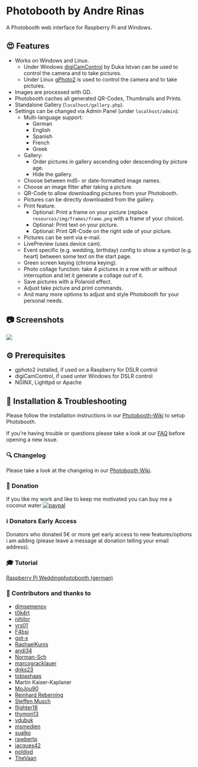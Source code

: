 # Photobooth by Andre Rinas

A Photobooth web interface for Raspberry Pi and Windows.

## :heart_eyes: Features

- Works on Windows and Linux.
  - Under Windows [digiCamControl](http://digicamcontrol.com/) by Duka Istvan
    can be used to control the camera and to take pictures.
  - Under Linux [gPhoto2](http://gphoto.org/) is used to control the camera and
    to take pictures.
- Images are processed with GD.
- Photobooth caches all generated QR-Codes, Thumbnails and Prints.
- Standalone Gallery (`localhost/gallery.php`).
- Settings can be changed via Admin Panel (under `localhost/admin`):
  - Multi-language support:
    - German
    - English
    - Spanish
    - French
    - Greek
  - Gallery:
    - Order pictures in gallery ascending oder descending by picture age.
    - Hide the gallery.
  - Choose between md5- or date-formatted image names.
  - Choose an image filter after taking a picture.
  - QR-Code to allow downloading pictures from your Photobooth.
  - Pictures can be directly downloaded from the gallery.
  - Print feature.
    - Optional: Print a frame on your picture
      (replace `resources/img/frames/frame.png` with a frame of your choice).
    - Optional: Print text on your picture.
    - Optional: Print QR-Code on the right side of your picture.
  - Pictures can be sent via e-mail.
  - LivePreview (uses device cam).
  - Event specific (e.g. wedding, birthday) config to show a symbol (e.g. heart)
    between some text on the start page.
  - Green screen keying (chroma keying).
  - Photo collage function: take 4 pictures in a row with or without
    interruption and let it generate a collage out of it.
  - Save pictures with a Polaroid effect.
  - Adjust take picture and print commands.
  - And many more options to adjust and style Photobooth for your personal needs.
  
## :camera: Screenshots

![](https://raw.githubusercontent.com/wiki/andreknieriem/photobooth/images/start.png)

## :gear: Prerequisites

- gphoto2 installed, if used on a Raspberry for DSLR control
- digiCamControl, if used unter Windows for DSLR control
- NGINX, Lighttpd or Apache

## :wrench: Installation & Troubleshooting

Please follow the installation instructions in our
[Photobooth-Wiki](https://github.com/andreknieriem/photobooth/wiki) to setup
Photobooth.

If you're having trouble or questions please take a look at our
[FAQ](https://github.com/andreknieriem/photobooth/wiki#faq---frequently-asked-questions)
before opening a new issue.

### :mag: Changelog

Please take a look at the changelog in our [Photobooth Wiki](https://github.com/andreknieriem/photobooth/wiki/changelog).

### :tada: Donation

If you like my work and like to keep me motivated you can buy me a coconut water
[![paypal](https://www.paypalobjects.com/en_US/i/btn/btn_donateCC_LG.gif)](https://www.paypal.me/andreasblaesius)

### :information_source: Donators Early Access

Donators who donated 5€ or more get early access to new features/options i am adding (please leave a message at donation telling your email address).

### :mortar_board: Tutorial

[Raspberry Pi Weddingphotobooth (german)](https://www.andrerinas.de/tutorials/raspberry-pi-einen-dslr-weddingphotobooth-erstellen.html)

### :clap: Contributors and thanks to

- [dimsemenov](https://github.com/dimsemenov/photoswipe)
- [t0k4rt](https://github.com/t0k4rt/phpqrcode)
- [nihilor](https://github.com/nihilor/photobooth)
- [vrs01](https://github.com/vrs01)
- [F4bsi](https://github.com/F4bsi)
- [got-x](https://github.com/got-x)
- [RaphaelKunis](https://github.com/RaphaelKunis)
- [andi34](https://github.com/andi34)
- [Norman-Sch](https://github.com/Norman-Sch)
- [marcogracklauer](https://github.com/marcogracklauer)
- [dnks23](https://github.com/dnks23)
- [tobiashaas](https://github.com/tobiashaas)
- Martin Kaiser-Kaplaner
- [MoJou90](https://github.com/MoJou90)
- [Reinhard Reberning](https://www.reinhard-rebernig.at/website/websites/fotokasterl)
- [Steffen Musch](https://github.com/Nie-Oh)
- [flighter18](https://github.com/flighter18)
- [thymon13](https://github.com/thymon13)
- [vdubuk](https://github.com/vdubuk)
- [msmedien](https://github.com/msmedien)
- [sualko](https://github.com/sualko)
- [rawbertp](https://github.com/rawbertp)
- [jacques42](https://github.com/jacques42)
- [poldixd](https://github.com/poldixd)
- [TheVaan](https://github.com/TheVaan)
